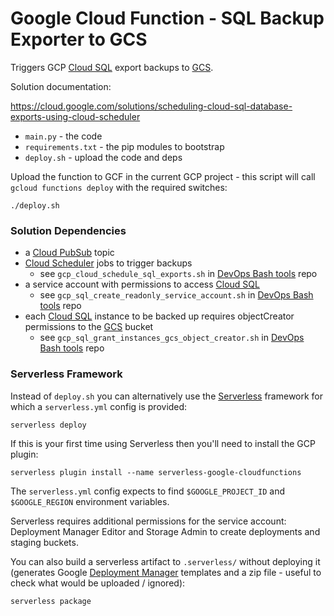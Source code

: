 Google Cloud Function - SQL Backup Exporter to GCS
=====================

Triggers GCP [Cloud SQL](https://cloud.google.com/sql) export backups to [GCS](https://cloud.google.com/storage).

Solution documentation:

https://cloud.google.com/solutions/scheduling-cloud-sql-database-exports-using-cloud-scheduler

- `main.py` - the code
- `requirements.txt` - the pip modules to bootstrap
- `deploy.sh` - upload the code and deps

Upload the function to GCF in the current GCP project - this script will call `gcloud functions deploy` with the required switches:

```
./deploy.sh
```

### Solution Dependencies

- a [Cloud PubSub](https://cloud.google.com/pubsub) topic
- [Cloud Scheduler](https://cloud.google.com/scheduler) jobs to trigger backups
  - see `gcp_cloud_schedule_sql_exports.sh` in [DevOps Bash tools](https://github.com/HariSekhon/DevOps-Bash-tools/) repo
- a service account with permissions to access [Cloud SQL](https://cloud.google.com/sql)
  - see `gcp_sql_create_readonly_service_account.sh` in [DevOps Bash tools](https://github.com/HariSekhon/DevOps-Bash-tools/) repo
- each [Cloud SQL](https://cloud.google.com/sql) instance to be backed up requires objectCreator permissions to the [GCS](https://cloud.google.com/storage) bucket
  - see `gcp_sql_grant_instances_gcs_object_creator.sh` in [DevOps Bash tools](https://github.com/HariSekhon/DevOps-Bash-tools/) repo

### Serverless Framework

Instead of `deploy.sh` you can alternatively use the [Serverless](https://www.serverless.com/) framework for which a `serverless.yml` config is provided:

```
serverless deploy
```

If this is your first time using Serverless then you'll need to install the GCP plugin:

```
serverless plugin install --name serverless-google-cloudfunctions
```

The `serverless.yml` config expects to find `$GOOGLE_PROJECT_ID` and `$GOOGLE_REGION` environment variables.

Serverless requires additional permissions for the service account: Deployment Manager Editor and Storage Admin to create deployments and staging buckets.

You can also build a serverless artifact to `.serverless/` without deploying it (generates Google [Deployment Manager](https://cloud.google.com/deployment-manager) templates and a zip file - useful to check what would be uploaded / ignored):

```
serverless package
```
